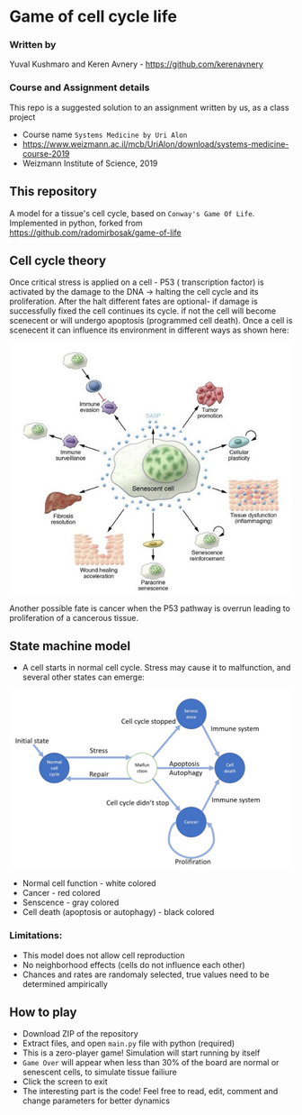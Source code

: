 # Game of cell cycle life
### Written by
Yuval Kushmaro and Keren Avnery - https://github.com/kerenavnery

### Course and Assignment details
This repo is a suggested solution to an assignment written by us, as a class project
- Course name `Systems Medicine by Uri Alon` 
- https://www.weizmann.ac.il/mcb/UriAlon/download/systems-medicine-course-2019
- Weizmann Institute of Science, 2019

## This repository
A model for a tissue's cell cycle, based on `Conway's Game Of Life`. Implemented in python, forked from https://github.com/radomirbosak/game-of-life


## Cell cycle theory

Once critical stress is applied on a cell  - P53 ( transcription factor) is activated by the damage to the DNA →  halting the cell cycle and its proliferation. After the halt different fates are optional- if damage is successfully fixed the cell continues its cycle. if not the cell will become scenecent or will undergo apoptosis (programmed cell death). Once a cell is scenecent it can influence its environment in different ways as shown here:

![Secescent cell actions](Secescent_cell_actions.jpg)

 Another possible fate is cancer when the P53 pathway is overrun leading to proliferation of a cancerous tissue.


## State machine model
- A cell starts in normal cell cycle. Stress may cause it to malfunction, and several other states can emerge:

![State machine model](state_machine.jpg)

- Normal cell function - white colored
- Cancer - red colored
- Senscence - gray colored
- Cell death (apoptosis or autophagy) - black colored

### Limitations:
- This model does not allow cell reproduction
- No neighborhood effects (cells do not influence each other)
- Chances and rates are randomaly selected, true values need to be determined ampirically

## How to play
- Download ZIP of the repository
- Extract files, and open `main.py` file with python (required)
- This is a zero-player game! Simulation will start running by itself
- `Game Over` will appear when less than 30% of the board are normal or senescent cells, to simulate tissue failiure
- Click the screen to exit
- The interesting part is the code! Feel free to read, edit, comment and change parameters for better dynamics